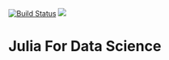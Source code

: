 [![Build Status](https://travis-ci.org/joshday/JuliaForDataScience.jl.svg?branch=master)](https://travis-ci.org/joshday/JuliaForDataScience.jl)
[![](https://img.shields.io/badge/docs-latest-blue.svg)](https://USER_NAME.github.io/JuliaForDataScience.jl/latest)

# Julia For Data Science
